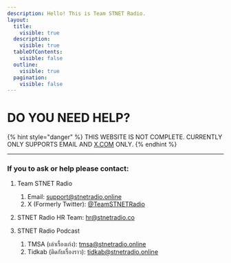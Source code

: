 ```yaml
---
description: Hello! This is Team STNET Radio.
layout:
  title:
    visible: true
  description:
    visible: true
  tableOfContents:
    visible: false
  outline:
    visible: true
  pagination:
    visible: false
---
```


# DO YOU NEED HELP?



{% hint style="danger" %}
THIS WEBSITE IS NOT COMPLETE. CURRENTLY ONLY SUPPORTS EMAIL AND [X.COM](x.com) ONLY.
{% endhint %}

***

### If you to ask or help please contact:

1.  &#x20;Team STNET Radio

    1. Email: [support@stnetradio.online](mailto:support@stnetradio.online)
    2. X (Formerly Twitter): [@TeamSTNETRadio](https://x.com/teamstnetradio)


2. STNET Radio HR Team: [hr@stnetradio.co](mailto:hr@stnetradio.co)
3. STNET Radio Podcast
   1. TMSA (เล่าเรื่องเก่ง): [tmsa@stnetradio.online](mailto:tmsa@stnetradio.online)
   2. Tidkab (ติดกับเรื่องราว): [tidkab@stnetradio.online](mailto;tidkab@stnetradio.online)

